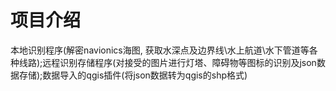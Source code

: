 # 项目介绍

本地识别程序(解密navionics海图, 获取水深点及边界线\水上航道\水下管道等各种线路);远程识别存储程序(对接受的图片进行灯塔、障碍物等图标的识别及json数据存储);数据导入的qgis插件(将json数据转为qgis的shp格式)